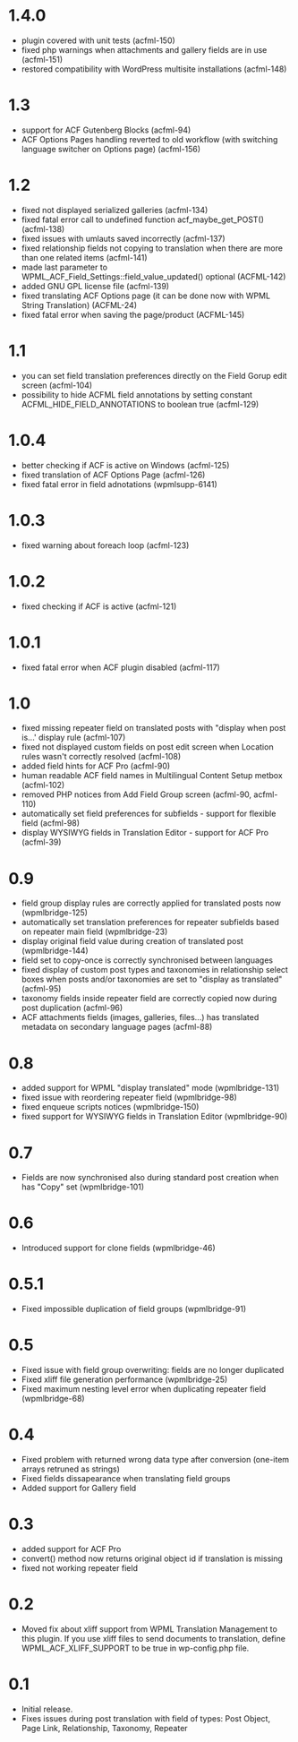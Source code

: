 # 1.4.0
* plugin covered with unit tests (acfml-150)
* fixed php warnings when attachments and gallery fields are in use (acfml-151)
* restored compatibility with WordPress multisite installations (acfml-148)

# 1.3
* support for ACF Gutenberg Blocks (acfml-94)
* ACF Options Pages handling reverted to old workflow (with switching language switcher on Options page) (acfml-156)

# 1.2

* fixed not displayed serialized galleries (acfml-134)
* fixed fatal error call to undefined function acf_maybe_get_POST() (acfml-138)
* fixed issues with umlauts saved incorrectly (acfml-137)
* fixed relationship fields not copying to translation when there are more than one related items (acfml-141)
* made last parameter to WPML_ACF_Field_Settings::field_value_updated() optional (ACFML-142)
* added GNU GPL license file (acfml-139) 
* fixed translating ACF Options page (it can be done now with WPML String Translation) (ACFML-24)
* fixed fatal error when saving the page/product (ACFML-145)

# 1.1

* you can set field translation preferences directly on the Field Gorup edit screen (acfml-104)
* possibility to hide ACFML field annotations by setting constant ACFML_HIDE_FIELD_ANNOTATIONS to boolean true (acfml-129)

# 1.0.4

* better checking if ACF is active on Windows (acfml-125)
* fixed translation of ACF Options Page (acfml-126)
* fixed fatal error in field adnotations (wpmlsupp-6141)

# 1.0.3

* fixed warning about foreach loop (acfml-123)

# 1.0.2

* fixed checking if ACF is active (acfml-121)

# 1.0.1

* fixed fatal error when ACF plugin disabled (acfml-117)

# 1.0
* fixed missing repeater field on translated posts with "display when post is...' display rule (acfml-107)
* fixed not displayed custom fields on post edit screen when Location rules wasn't correctly resolved (acfml-108)
* added field hints for ACF Pro (acfml-90)
* human readable ACF field names in Multilingual Content Setup metbox (acfml-102)
* removed PHP notices from Add Field Group screen (acfml-90, acfml-110)
* automatically set field preferences for subfields - support for flexible field (acfml-98)
* display WYSIWYG fields in Translation Editor - support for ACF Pro (acfml-39)


# 0.9
* field group display rules are correctly applied for translated posts now (wpmlbridge-125)
* automatically set translation preferences for repeater subfields based on repeater main field (wpmlbridge-23)
* display original field value during creation of translated post (wpmlbridge-144)
* field set to copy-once is correctly synchronised between languages
* fixed display of custom post types and taxonomies in relationship select boxes when posts and/or taxonomies are set to "display as translated" (acfml-95)
* taxonomy fields inside repeater field are correctly copied now during post duplication (acfml-96)
* ACF attachments fields (images, galleries, files...) has translated metadata on secondary language pages (acfml-88)

# 0.8
* added support for WPML "display translated" mode (wpmlbridge-131)
* fixed issue with reordering repeater field (wpmlbridge-98)
* fixed enqueue scripts notices (wpmlbridge-150)
* fixed support for WYSIWYG fields in Translation Editor (wpmlbridge-90)

# 0.7
* Fields are now synchronised also during standard post creation when has "Copy" set (wpmlbridge-101)

# 0.6
* Introduced support for clone fields (wpmlbridge-46)

# 0.5.1
* Fixed impossible duplication of field groups (wpmlbridge-91)

# 0.5
* Fixed issue with field group overwriting: fields are no longer duplicated
* Fixed xliff file generation performance (wpmlbridge-25)
* Fixed maximum nesting level error when duplicating repeater field (wpmlbridge-68)

# 0.4
* Fixed problem with returned wrong data type after conversion (one-item arrays retruned as strings)
* Fixed fields dissapearance when translating field groups
* Added support for Gallery field

# 0.3

* added support for ACF Pro
* convert() method now returns original object id if translation is missing
* fixed not working repeater field

# 0.2

* Moved fix about xliff support from WPML Translation Management to this plugin. If you use xliff files to send documents
to translation, define WPML_ACF_XLIFF_SUPPORT to be true in wp-config.php file.  

# 0.1

* Initial release.
* Fixes issues during post translation with field of types: Post Object, Page Link, Relationship, Taxonomy, Repeater
